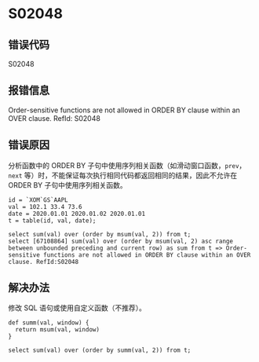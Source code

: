# S02048

## 错误代码

S02048

## 报错信息

Order-sensitive functions are not allowed in ORDER BY clause within an OVER clause.
RefId: S02048

## 错误原因

分析函数中的 ORDER BY 子句中使用序列相关函数（如滑动窗口函数，`prev`，`next`
等）时，不能保证每次执行相同代码都返回相同的结果，因此不允许在 ORDER BY 子句中使用序列相关函数。

```
id = `XOM`GS`AAPL
val = 102.1 33.4 73.6
date = 2020.01.01 2020.01.02 2020.01.01
t = table(id, val, date);

select sum(val) over (order by msum(val, 2)) from t;
select [67108864] sum(val) over (order by msum(val, 2) asc range between unbounded preceding and current row) as sum from t => Order-sensitive functions are not allowed in ORDER BY clause within an OVER clause. RefId:S02048
```

## 解决办法

修改 SQL 语句或使用自定义函数（不推荐）。

```
def summ(val, window) {
  return msum(val, window)
}

select sum(val) over (order by summ(val, 2)) from t;
```


